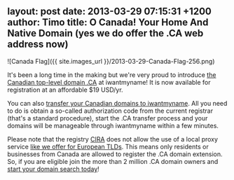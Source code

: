 layout: post
date: 2013-03-29 07:15:31 +1200
author: Timo
title: O Canada! Your Home And Native Domain (yes we do offer the .CA web address now)
----

![Canada Flag]({{ site.images_url }}/2013-03-29-Canada-Flag-256.png)

It's been a long time in the making but we're very proud to introduce [the Canadian top-level domain .CA](https://iwantmyname.com/domains/ca-canadian-domain-name-registration-for-canada) at iwantmyname! It is now available for registration at an affordable $19 USD/yr.

You can also [transfer your Canadian domains to iwantmyname](https://iwantmyname.com/domains/ca-domain-registrar-transfer-canada). All you need to do is obtain a so-called authorization code from the current registrar (that's a standard procedure), start the .CA transfer process and your domains will be manageable through iwantmyname within a few minutes.

Please note that the registry [CIRA](http://cira.ca) does not allow the use of a local proxy service [like we offer for European TLDs](https://iwantmyname.com/blog/2013/02/need-to-register-domains-requiring-a-postal-address-in-europe-weve-got-you-covered.html). This means only residents or businesses from Canada are allowed to register the .CA domain extension. So, if you are eligible join the more than 2 million .CA domain owners and [start your domain search today](https://iwantmyname.com)!
